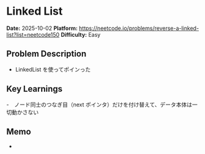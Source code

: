 # Linked List

**Date:** 2025-10-02
**Platform:** https://neetcode.io/problems/reverse-a-linked-list?list=neetcode150
**Difficulty:** Easy

## Problem Description

- LinkedList を使ってポインった

## Key Learnings

-　ノード同士のつなぎ目（next ポインタ）だけを付け替えて、データ本体は一切動かさない

## Memo

-
